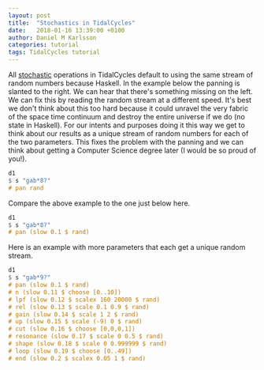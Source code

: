 ```yaml
---
layout: post
title:  "Stochastics in TidalCycles"
date:   2018-01-16 13:39:00 +0100
author: Daniel M Karlsson
categories: tutorial
tags: TidalCycles tutorial
---
```


All [stochastic](https://en.wikipedia.org/wiki/Stochastic#music) operations in
TidalCycles default to using the same stream of random numbers because Haskell.
In the example below the panning is slanted to the right. We can hear that
there's something missing on the left. We can fix this by reading the random
stream at a different speed. It's best we don't think about this too hard
because it could unravel the very fabric of the space time continuum and destroy
the entire universe if we do (no state in Haskell). For our intents and purposes
doing it this way we get to think about our results as a unique stream of random
numbers for each of the two parameters. This fixes the problem with the panning
and we can think about getting a Computer Science degree later (I would be so
proud of you!).

```haskell
d1
$ s "gab*8?"
# pan rand
```

Compare the above example to the one just below here.

```haskell
d1
$ s "gab*8?"
# pan (slow 0.1 $ rand)
```

Here is an example with more parameters that each get a unique random stream.

```haskell
d1
$ s "gab*9?"
# pan (slow 0.1 $ rand)
# n (slow 0.11 $ choose [0..10])
# lpf (slow 0.12 $ scalex 160 20000 $ rand)
# rel (slow 0.13 $ scale 0.1 0.9 $ rand)
# gain (slow 0.14 $ scale 1 2 $ rand)
# up (slow 0.15 $ scale (-9) 0 $ rand)
# cut (slow 0.16 $ choose [0,0,0,1])
# resonance (slow 0.17 $ scale 0 0.5 $ rand)
# shape (slow 0.18 $ scale 0 0.999999 $ rand)
# loop (slow 0.19 $ choose [0..49])
# end (slow 0.2 $ scalex 0.05 1 $ rand) 
```
